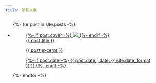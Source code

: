 ```yaml
---
title: 所有文章
---
```


<ul class="post-list">
{%- for post in site.posts -%}
    <li class="post-list-item">
        <a href="{{ post.url | relative_url }}">
            <figure class="post-list-item-content">
{%- if post.cover -%}
                <img class="post-list-cover" src="{{ post.cover | relative_url }}">
{%- endif -%}
                <figcaption class="post-list-caption">{{ post.title }}</figcaption>
                <p class="post-list-excerpt">{{ post.excerpt }}</p>
{%- if post.date -%}
                <time datetime="{{ post.date | date_to_xmlschema }}">{{ post.date | date: {{ site.date_format }} }}</time>
{%- endif -%}
            </figure>
        </a>
    </li>
{%- endfor -%}
</ul>
